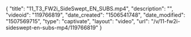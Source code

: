 {
    "title": "11_T3_FW2i_SideSwept_EN_SUBS.mp4",
    "description": "",
    "videoid": "119766819",
    "date_created": "1506541748",
    "date_modified": "1507569715",
    "type": "captivate",
    "layout": "video",
    "url": "\/v\/11-fw2i-sideswept-en-subs-mp4\/119766819"
}